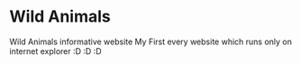 # Wild Animals
 Wild Animals informative website
 My First every website which runs only on internet explorer :D :D :D